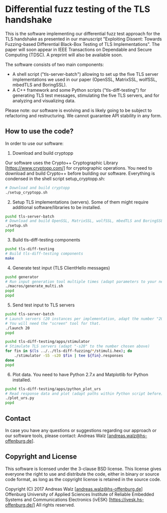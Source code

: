 # Differential fuzz testing of the TLS handshake

This is the software implementing our differential fuzz test approach for the
TLS handshake as presented in our manuscript "Exploiting Dissent: Towards 
Fuzzing-based Differential Black-Box Testing of TLS Implementations". The paper
will soon appear in IEEE Transactions on Dependable and Secure Computing (TDSC).
A preprint will also be available soon.

The software consists of two main components:
* A shell script ("tls-server-batch") allowing to set up the five TLS server implementations
we used in our paper (OpenSSL, MatrixSSL, wolfSSL, mbedTLS and BoringSSL).
* A C++ framework and some Python scripts ("tls-diff-testing") for generating TLS
test messages, stimulating the five TLS servers, and for analyzing and visualizing 
data.

Please note: our software is evolving and is likely going to be subject to
refactoring and restructuring. We cannot guarantee API stability in any form.


## How to use the code?

In order to use our software:

1. Download and build cryptopp

Our software uses the Crypto++ Cryptographic Library [https://www.cryptopp.com/] for cryptographic operations. You need to download and build Crypto++ before building our software. Everything is condensed in the shell script setup_cryptopp.sh:

```bash
# Download and build cryptopp
./setup_cryptopp.sh
```

2. Setup TLS implementations (servers). Some of them might require additional software/libraries to be installed.

```bash
pushd tls-server-batch
# Download and build OpenSSL, MatrixSSL, wolfSSL, mbedTLS and BoringSSL
./setup.sh
popd
```

3. Build tls-diff-testing components

```bash
pushd tls-diff-testing
# Build tls-diff-testing components
make
```

4. Generate test input (TLS ClientHello messages)

```bash
pushd generator
# Run input generation tool multiple times (adapt parameters to your needs within shell script)
./macros/generate_multi.sh
popd
popd
```

5. Send test input to TLS servers

```bash
pushd tls-server-batch
# Launch servers (20 instances per implementation, adapt the number "20" to the performance of your machine)
# You will need the "screen" tool for that.
./launch 20
popd

pushd tls-diff-testing/apps/stimulator
# Stimulate TLS servers (adapt "-s20" to the number chosen above)
for fin in $(ls ../../tls-diff-fuzzing/*/stimuli.hex); do
    ./stimulator -S5 -s20 $fin | tee ${fin}.responses
done
popd
```

6. Plot data. You need to have Python 2.7.x and Matplotlib for Python installed.

```bash
pushd tls-diff-testing/apps/python_plot_urs
# Read response data and plot (adapt paths within Python script before)
./plot_urs.py
popd
```


## Contact

In case you have any questions or suggestions regarding our approach or our software tools, please contact: Andreas Walz [andreas.walz@hs-offenburg.de].


## Copyright and License

This software is licensed under the 3-clause BSD license. This license gives
everyone the right to use and distribute the code, either in binary or source
code format, as long as the copyright license is retained in the source code.

Copyright (C) 2017
Andreas Walz [andreas.walz@hs-offenburg.de]
Offenburg University of Applied Sciences
Institute of Reliable Embedded Systems and Communications Electronics (ivESK)
[https://ivesk.hs-offenburg.de/]
All rights reserved.






    


    


